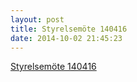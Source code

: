 ```yaml
---
layout: post
title: Styrelsemöte 140416
date: 2014-10-02 21:45:23
---
```


<a href="/assets/2014/10/Protokoll-Styrelsemöte-140416.docx">Styrelsemöte 140416</a>